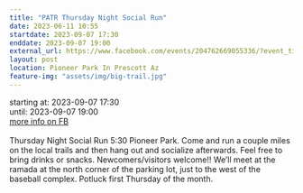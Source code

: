 ```yaml
---
title: "PATR Thursday Night Social Run"
date: 2023-06-11 10:55
startdate: 2023-09-07 17:30
enddate: 2023-09-07 19:00
external_url: https://www.facebook.com/events/204762669055336/?event_time_id=204762725721997
layout: post
location: Pioneer Park In Prescott Az
feature-img: "assets/img/big-trail.jpg"
---
```


starting at: 2023-09-07 17:30<br>until: 2023-09-07 19:00<br><a href="https://www.facebook.com/events/204762669055336/?event_time_id=204762725721997">more info on FB</a><br><br>Thursday Night Social Run 5&#58;30 Pioneer Park.  Come and run a couple miles on the local trails and then hang out and socialize afterwards.  Feel free to bring drinks or snacks. Newcomers/visitors welcome!!  We’ll meet at the ramada at the north corner of the parking lot, just to the west of the baseball complex.  Potluck first Thursday of the month.<br>
  <br>
  
